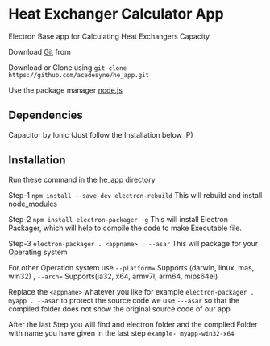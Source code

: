 # Heat Exchanger Calculator App
 Electron Base app for Calculating Heat Exchangers Capacity
 
 Download [Git](https://git-scm.com/downloads) from 

 Download or Clone using ```git clone https://github.com/acedesyne/he_app.git ```
 
 Use the package manager [node.js](https://nodejs.org/en/)

## Dependencies
 Capacitor by Ionic (Just follow the Installation below :P)

## Installation
 Run these command in the he_app directory

 Step-1 ``` npm install --save-dev electron-rebuild ``` This will rebuild and install node_modules

 Step-2 ``` npm install electron-packager -g ``` This will install Electron Packager, which will help to compile the code to make Executable file.

 Step-3 ``` electron-packager . <appname> . --asar ```  This will package for your Operating system
 
 For other Operation system use  ```--platform=``` Supports (darwin, linux, mas, win32)  , ```--arch=``` Supports(ia32, x64, armv7l, arm64, mips64el)
 
 Replace the ```<appname>``` whatever you like for example ``` electron-packager . myapp . --asar ``` to protect the source code we use ```---asar``` so that the compiled folder does not show the original source code of our app

 After the last Step you will find and electron folder and the complied Folder with name you have given in the last step ```example- myapp-win32-x64```





 

